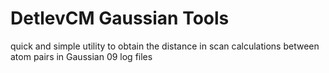 # DetlevCM Gaussian Tools
quick and simple utility to obtain the distance in scan calculations between atom pairs in Gaussian 09 log files

